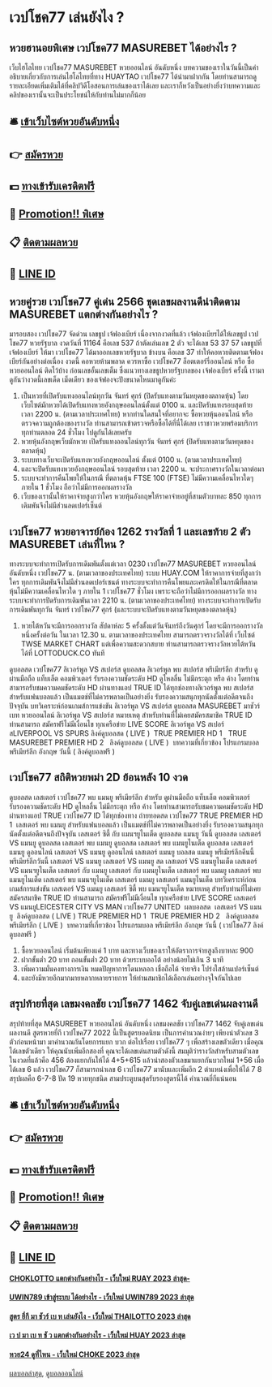 # เวปโชค77 เล่นยังไง ?
## หวยฮานอยพิเศษ เวปโชค77 MASUREBET ได้อย่างไร ?
เว็บไฮโลไทย เวปโชค77 MASUREBET หวยออนไลน์ อันดับหนึ่ง บทความของเราในวันนี้เป็นคำอธิบายเกี่ยวกับการเล่นไฮโลไทยที่ทาง HUAYTAO เวปโชค77 ได้นำมาฝากกัน โดยท่านสามารถดูรายละเอียดเพิ่มเติมได้ที่คลิปวิดีโอสอนการเล่นของเราได้เลย และเราก็หวังเป็นอย่างยิ่งว่าบทความและคลิปของเรานั้นจะเป็นประโยชน์ให้กับท่านไม่มากก็น้อย

## 🛎 [เข้าเว็บไซต์หวยอันดับหนึ่ง](https://bit.ly/3BG5bNw)
## 👉 [สมัครหวย](https://bit.ly/3BG5bNw)
## 💵 [ทางเข้ารับเครดิตฟรี](https://bit.ly/3C3mvgS)
## 👑 [Promotion!! พิเศษ](https://bit.ly/3C3mvgS)
## 📋 [ติดตามผลหวย](https://bit.ly/3C3mvgS)
## 📱 [LINE ID](https://bit.ly/3C3mvgS)

## หวยคู่รวย เวปโชค77 คู่เด่น 2566 ชุดเลขผลงานดีน่าติดตาม MASUREBET แตกต่างกันอย่างไร ?
มารอบสอง เวปโชค77 จัดด่วน เลขธูป เจ้ฟองเบียร์ เนื่องจากงวดที่แล้ว เจ้ฟองเบียรได้ให้เลขธูป เวปโชค77 หวยรัฐบาล งวดวันที่ 11164 คือเลข 537 ถ้าตัดเล่นเลข 2 ตัว จะได้เลข 53 37 57 เลขธูปที่ เจ้ฟองเบียร์ ให้มา เวปโชค77 ได้มาออกเลขหวยรัฐบาล ข้างบน คือเลข 37 ทำให้คอหวยติดตามเจ้ฟองเบียร์กันอย่างต่อเนื่อง งวดนี้ คอหวยห้ามพลาด ควรหาซื้อ เวปโชค77 ล็อตเตอร์รี่ออนไลน์ หรือ ซื้อ หวยออนไลน์ ติดไว้บ้าง ก่อนเลขอั้นเลขเต็ม ซึ่งแนวทางเลขธูปหวยรัฐบาลของ เจ้ฟองเบียร์ ครั้งนี้ เรามาดูกันว่างวดนี้เลขเด็ด เม็ดเดียว ของเจ้ฟองจะปังขนาดไหนมาดูกันค่ะ
1. เป็นหวยที่เปิดรับแทงออนไลน์ทุกวัน จันทร์ ศุกร์ (ปิดรับแทงตามวันหยุดของตลาดหุ้น) โดยเว็บไซต์มักหวยได้เปิดรับแทงหวยอังกฤษออนไลน์ตั้งแต่ 0100 น. และปิดรับแทงรอบสุดท้าย เวลา 2200 น. (ตามเวลาประเทศไทย) หากท่านใดสนใจที่อยากจะ ซื้อหวยหุ้นออนไลน์ หรือตรวจความถูกต้องของรางวัล ท่านสามารถเข้าตรวจหรือซื้อได้ที่นี่ได้เลย เราชาวหวยพร้อมบริการทุกท่านตลอด 24 ชั่วโมง ไปดูกันได้เลยครับ
2. หวยหุ้นอังกฤษเว็บมักหวย เปิดรับแทงออนไลน์ทุกวัน จันทร์ ศุกร์ (ปิดรับแทงตามวันหยุดของตลาดหุ้น)
3. ระบบทางเว็บจะเปิดรับแทงหวยอังกฤษออนไลน์ ตั้งแต่ 0100 น. (ตามเวลาประเทศไทย)
4. และจะปิดรับแทงหวยอังกฤษออนไลน์ รอบสุดท้าย เวลา 2200 น. จะประกาศรางวัลในเวลาต่อมา
5. ระบบจะทำการคืนโพยให้ในกรณี ที่ตลาดหุ้น FTSE 100 (FTSE) ไม่มีความเคลื่อนไหวใดๆ ภายใน 1 ชั่วโมง ถือว่าไม่มีการออกผลรางวัล
6. เว็บของเรานั้นให้ราคาจ่ายสูงกว่าใคร หวยหุ้นอังกฤษให้ราคาจ่ายอยู่ที่สามตัวบาทละ 850 ทุกการเดิมพันจึงไม่มีส่วนลดเปอร์เซ็นต์

## เวปโชค77 หวยอาจารย์ก้อง 1262 รางวัลที่ 1 และเลขท้าย 2 ตัว MASUREBET เล่นที่ไหน ?
ทางระบบจะทำการเปิดรับการเดิมพันตั้งแต่เวลา 0230 เวปโชค77 MASUREBET หวยออนไลน์ อันดับหนึ่ง เวปโชค77 น. (ตามเวลาของประเทศไทย)
ระบบ HUAY.COM ให้ราคาการจ่ายที่สูงกว่าใคร ทุกการเดิมพันจึงไม่มีส่วนลดเปอร์เซนต์
ทางระบบจะทำการคืนโพยและเครดิตให้ในกรณีที่ตลาดหุ้นไม่มีความเคลื่อนไหวใด ๆ ภายใน 1 เวปโชค77 ชั่วโมง เพราะจะถือว่าไม่มีการออกผลรางวัล
ทางระบบจะทำการปิดรับการเดิมพันเวลา 2210 น. (ตามเวลาของประเทศไทย)
ทางระบบจะทำการเปิดรับการเดิมพันทุกวัน จันทร์ เวปโชค77 ศุกร์ (และระบบจะปิดรับแทงตามวันหยุดของตลาดหุ้น)
1. หวยไต้หวันจะมีการออกรางวัล สัปดาห์ละ 5 ครั้งตั้งแต่วันจันทร์ถึงวันศุกร์ โดยจะมีการออกรางวัลหนึ่งครั้งต่อวัน ในเวลา 12.30 น. ตามเวลาของประเทศไทย สามารถตรวจรางวัลได้ที่ เว็บไซต์ TWSE MARKET CHART แต่เพื่อความสะดวกสบาย ท่านสามารถตรวจรางวัลหวยไต้หวัน ได้ที่ LOTTODUCK.CO ทันที

ดูบอลสด เวปโชค77 ลิเวอร์พูล VS สเปอร์ส
ดูบอลสด ลิเวอร์พูล พบ สเปอร์ส พรีเมียร์ลีก สำหรับ ดูผ่านมือถือ แท็บเล็ต คอมพิวเตอร์ รับรองความชัดระดับ HD ดูไหลลื่น ไม่มีกระตุก หรือ ค้าง โดยท่านสามารถรับชมความคมชัดระดับ HD ผ่านทางแอป TRUE ID ได้ทุกช่องทางลิเวอร์พูล พบ สเปอร์ส สำหรับแฟนบอลแล้ว เป็นแมตช์ที่ไม่ควรพลาดเป็นอย่างยิ่ง รับรองความสนุกทุกนัดตั้งแต่อดีตจนถึงปัจจุบัน
บทวิเคราะห์ก่อนเกมส์การแข่งขัน ลิเวอร์พูล VS สเปอร์ส
ดูบอลสด MASUREBET มาชัวร์เบท หวยออนไลน์ ลิเวอร์พูล VS สเปอร์ส
หมายเหตุ สำหรับท่านที่ไม่เคยสมัครสมาชิค TRUE ID ท่านสามารถ สมัครฟรีไม่มีเงื่อนไข ทุกเครือข่าย
LIVE SCORE ลิเวอร์พูล VS สเปอร์สLIVERPOOL VS SPURS
ลิงค์ดูบอลสด ( LIVE )
 TRUE PREMIER HD 1 
 TRUE MASUREBET PREMIER HD 2 
 ลิงค์ดูบอลสด ( LIVE ) 
บทความที่เกี่ยวข้อง
โปรแกรมบอล พรีเมียร์ลีก อังกฤษ วันนี้ ( ลิงค์ดูบอลฟรี )

## เวปโชค77 สถิติหวยพม่า 2D ย้อนหลัง 10 งวด
ดูบอลสด เลสเตอร์ เวปโชค77 พบ แมนยู พรีเมียร์ลีก สำหรับ ดูผ่านมือถือ แท็บเล็ต คอมพิวเตอร์ รับรองความชัดระดับ HD ดูไหลลื่น ไม่มีกระตุก หรือ ค้าง โดยท่านสามารถรับชมความคมชัดระดับ HD ผ่านทางแอป TRUE เวปโชค77 ID ได้ทุกช่องทาง ถ่ายทอดสด เวปโชค77 TRUE PREMIER HD 1  เลสเตอร์ พบ แมนยู สำหรับแฟนบอลแล้ว เป็นแมตช์ที่ไม่ควรพลาดเป็นอย่างยิ่ง รับรองความสนุกทุกนัดตั้งแต่อดีตจนถึงปัจจุบัน
เลสเตอร์ ซิตี้ กับ แมนฯยูไนเต็ด
ดูบอลสด แมนยู วันนี้ ดูบอลสด เลสเตอร์ VS แมนยู ดูบอลสด เลสเตอร์ พบ แมนยู ดูบอลสด เลสเตอร์ พบ แมนยูไนเต็ด ดูบอลสด เลสเตอร์ แมนยู ดูออนไลน์ เลสเตอร์ VS แมนยู ดูออนไลน์ เลสเตอร์ แมนยู บอลสด แมนยู พรีเมียร์ลีกคืนนี้ พรีเมียร์ลีกวันนี้ เลสเตอร์ VS แมนยู เลสเตอร์ VS แมนยู สด เลสเตอร์ VS แมนยูไนเต็ด เลสเตอร์ VS แมนฯยูไนเต็ด เลสเตอร์ กับ แมนยู เลสเตอร์ กับ แมนยูไนเต็ด เลสเตอร์ พบ แมนยู เลสเตอร์ พบ แมนยูไนเต็ด เลสเตอร์ พบ แมนฯยูไนเต็ด เลสเตอร์ แมนยู เลสเตอร์ แมนยูไนเต็ด
บทวิเคราะห์ก่อนเกมส์การแข่งขัน เลสเตอร์ VS แมนยู
เลสเตอร์ ซิตี้ พบ แมนฯยูไนเต็ด
หมายเหตุ สำหรับท่านที่ไม่เคยสมัครสมาชิค TRUE ID ท่านสามารถ สมัครฟรีไม่มีเงื่อนไข ทุกเครือข่าย
LIVE SCORE เลสเตอร์ VS แมนยูLEICESTER CITY VS MAN เวปโชค77 UNITED
 ผลบอลสด  เลสเตอร์ VS แมนยู 
ลิงค์ดูบอลสด ( LIVE )
TRUE PREMIER HD 1
 TRUE PREMIER HD 2 
 ลิงค์ดูบอลสด พรีเมียร์ลีก ( LIVE ) 
บทความที่เกี่ยวข้อง
โปรแกรมบอล พรีเมียร์ลีก อังกฤษ วันนี้ ( เวปโชค77 ลิงค์ดูบอลฟรี )
1. ซื้อหวยออนไลน์ เริ่มต้นเพียงแค่ 1 บาท และทางเว็บของเราให้อัตราการจ่ายสูงถึงบาทละ 900
2. ฝากขั้นต่ำ 20 บาท ถอนขั้นต่ำ 20 บาท ด้วยระบบออโต้ อย่างน้อยไม่เกิน 3 นาที
3. เพิ่มความมั่นคงทางการเงิน หมดปัญหาการโดนหลอก เชื่อถือได้ จ่ายจริง โปร่งใสล้านเปอร์เซ็นต์
4. และยังมีหวยอีกมากมายหลากหลายรายการ ให้ท่านสมาชิกได้เลือกเล่นอย่างจุใจกันไปเลย

## สรุปท้ายที่สุด เลขมงคลชัย เวปโชค77 1462 จับคู่เลขเด่นผลงานดี
สรุปท้ายที่สุด MASUREBET หวยออนไลน์ อันดับหนึ่ง เลขมงคลชัย เวปโชค77 1462 จับคู่เลขเด่นผลงานดี สูตรหวยยี่กี เวปโชค77 2022 นี้เป็นสูตรยอดนิยม เป็นการคำนวณง่ายๆ เพียงนำตัวเลข 3 ตัวก่อนหน้ามา มาคำนวณกันโดยการแยก บวก ต่อไปเรื่อย เวปโชค77 ๆ เพื่อสร้างเลขตัวเดียว เมื่อคุณได้เลขตัวเดียว ให้คุณนับเพิ่มอีกสองที่ คุณจะได้เลขเด่นสามตัวดังนี้
สมมุติว่ารางวัลสำหรับสามตัวเลขในงวดที่แล้วคือ 456 ต้องแยกกันให้ได้ 4+5+615 แล้วนำสองตัวเลขมาแยกกันบวกใหม่ 1+56 เมื่อได้เลข 6 แล้ว เวปโชค77 ก็สามารถนำเลข 6 เวปโชค77 มานับและเพิ่มอีก 2 ตำแหน่งเพื่อให้ได้ 7 8 สรุปผลคือ 6-7-8 ปัด 19 หวยทุกชนิด สามประตูบนสุดรับรองสูตรนี้ได้ คำนวณยี่กีแน่นอน

## 🛎 [เข้าเว็บไซต์หวยอันดับหนึ่ง](https://bit.ly/3BG5bNw)
## 👉 [สมัครหวย](https://bit.ly/3BG5bNw)
## 💵 [ทางเข้ารับเครดิตฟรี](https://bit.ly/3C3mvgS)
## 👑 [Promotion!! พิเศษ](https://bit.ly/3C3mvgS)
## 📋 [ติดตามผลหวย](https://bit.ly/3C3mvgS)
## 📱 [LINE ID](https://bit.ly/3C3mvgS)

#### [CHOKLOTTO แตกต่างกันอย่างไร - เว็บใหม่ RUAY 2023 ล่าสุด-](https://atom.io/themes/choklotto%20แตกต่างกันอย่างไร%20-%20เว็บใหม่%20ruay%202023%20ล่าสุด-)
#### [UWIN789 เข้าสู่ระบบ ได้อย่างไร - เว็บใหม่ UWIN789 2023 ล่าสุด](https://atom.io/themes/uwin789%20เข้าสู่ระบบ%20ได้อย่างไร%20-%20เว็บใหม่%20uwin789%202023%20ล่าสุด)
#### [สูตร ยี่กี มา ชัวร์ เบ ท เล่นยังไง - เว็บใหม่ THAILOTTO 2023 ล่าสุด](https://atom.io/themes/สูตร%20ยี่กี%20มา%20ชัวร์%20เบ%20ท%20เล่นยังไง%20-%20เว็บใหม่%20thailotto%202023%20ล่าสุด)
#### [เว ป มา เบ ท ชั ว แตกต่างกันอย่างไร - เว็บใหม่ HUAY 2023 ล่าสุด](https://atom.io/themes/เว%20ป%20มา%20เบ%20ท%20ชั%20ว%20แตกต่างกันอย่างไร%20-%20เว็บใหม่%20huay%202023%20ล่าสุด)
#### [หวย24 ดูที่ไหน - เว็บใหม่ CHOKE 2023 ล่าสุด](https://atom.io/themes/หวย24%20ดูที่ไหน%20-%20เว็บใหม่%20choke%202023%20ล่าสุด)

[ผลบอลล่าสุด](https://siamsport.tv "ผลบอลล่าสุด"), [ดูบอลออนไลน์](https://siamsport.tv/ดูบอลสด "ดูบอลออนไลน์")
